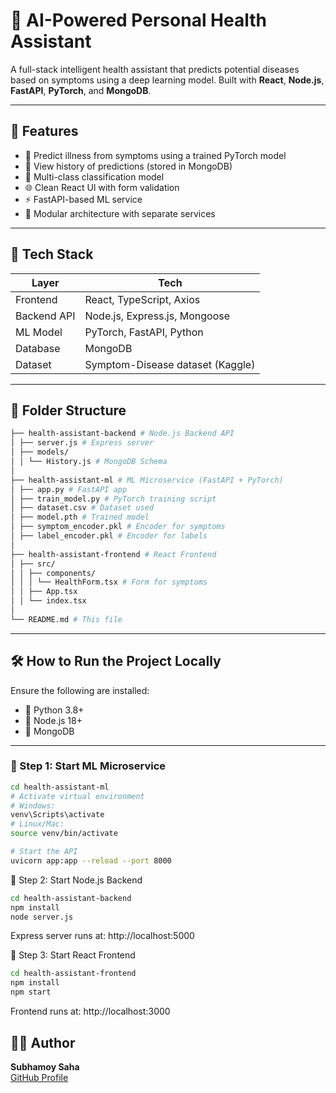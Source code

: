 # 🧠 AI-Powered Personal Health Assistant

A full-stack intelligent health assistant that predicts potential diseases based on symptoms using a deep learning model. Built with **React**, **Node.js**, **FastAPI**, **PyTorch**, and **MongoDB**.

---

## 🚀 Features

- 🔎 Predict illness from symptoms using a trained PyTorch model
- 📜 View history of predictions (stored in MongoDB)
- 🧬 Multi-class classification model
- 🌐 Clean React UI with form validation
- ⚡ FastAPI-based ML service
- 🧱 Modular architecture with separate services

---

## 🧰 Tech Stack

| Layer       | Tech                             |
|-------------|----------------------------------|
| Frontend    | React, TypeScript, Axios         |
| Backend API | Node.js, Express.js, Mongoose    |
| ML Model    | PyTorch, FastAPI, Python         |
| Database    | MongoDB                          |
| Dataset     | Symptom-Disease dataset (Kaggle) |

---

## 📁 Folder Structure

```bash
├── health-assistant-backend # Node.js Backend API
│ ├── server.js # Express server
│ ├── models/
│ │ └── History.js # MongoDB Schema
│
├── health-assistant-ml # ML Microservice (FastAPI + PyTorch)
│ ├── app.py # FastAPI app
│ ├── train_model.py # PyTorch training script
│ ├── dataset.csv # Dataset used
│ ├── model.pth # Trained model
│ ├── symptom_encoder.pkl # Encoder for symptoms
│ ├── label_encoder.pkl # Encoder for labels
│
├── health-assistant-frontend # React Frontend
│ ├── src/
│ │ ├── components/
│ │ │ └── HealthForm.tsx # Form for symptoms
│ │ ├── App.tsx
│ │ └── index.tsx
│
└── README.md # This file
```

---

## 🛠️ How to Run the Project Locally

Ensure the following are installed:

- 🐍 Python 3.8+
- 🔧 Node.js 18+
- 🍃 MongoDB

---

### 🔹 Step 1: Start ML Microservice

```bash
cd health-assistant-ml
# Activate virtual environment
# Windows:
venv\Scripts\activate
# Linux/Mac:
source venv/bin/activate

# Start the API
uvicorn app:app --reload --port 8000
```
🔹 Step 2: Start Node.js Backend 
```bash
cd health-assistant-backend
npm install
node server.js
```
Express server runs at: http://localhost:5000

🔹 Step 3: Start React Frontend
```bash
cd health-assistant-frontend
npm install
npm start
```
Frontend runs at: http://localhost:3000


## 🙋‍♂️ Author

**Subhamoy Saha**  
[GitHub Profile](https://github.com/subhamoy05)
